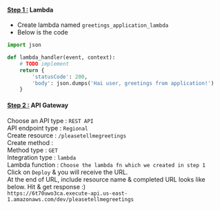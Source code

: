 #### <ins>Step 1 :</ins> Lambda
- Create lambda named `greetings_application_lambda`
- Below is the code
```python
import json

def lambda_handler(event, context):
    # TODO implement
    return {
        'statusCode': 200,
        'body': json.dumps('Hai user, greetings from application!')
    }
```
#### <ins>Step 2 :</ins> API Gateway
Choose an API type : `REST API`</br>
API endpoint type : `Regional`</br>
Create resource : `/pleasetellmegreetings`</br>
Create method :</br>
Method type : `GET`</br>
Integration type : `lambda`</br>
Lambda function : `Choose the lambda fn which we created in step 1`</br>
Click on `Deploy` & you will receive the URL.</br>
At the end of URL, include resource name & completed URL looks like below. Hit & get response :)</br>
`https://6t70uwo3ca.execute-api.us-east-1.amazonaws.com/dev/pleasetellmegreetings`


